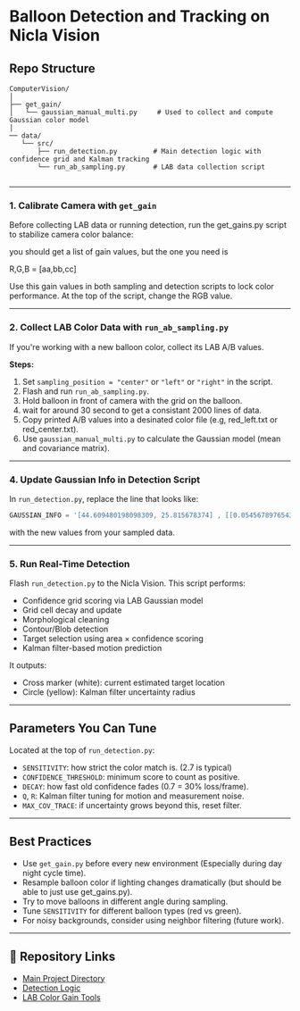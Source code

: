 # Balloon Detection and Tracking on Nicla Vision

## Repo Structure

```text
ComputerVision/
│
├── get_gain/
│   └── gaussian_manual_multi.py     # Used to collect and compute Gaussian color model
│
── data/
   └── src/
       ├── run_detection.py         # Main detection logic with confidence grid and Kalman tracking
       └── run_ab_sampling.py       # LAB data collection script


```
---
### 1. Calibrate Camera with `get_gain`

Before collecting LAB data or running detection, run the get_gains.py script to stabilize camera color balance:

you should get a list of gain values, but the one you need is

R,G,B = [aa,bb,cc]


Use this gain values in both sampling and detection scripts to lock color performance. At the top of the script, change the RGB value.

---

### 2. Collect LAB Color Data with `run_ab_sampling.py`

If you're working with a new balloon color, collect its LAB A/B values.

**Steps:**
1. Set `sampling_position = "center"` or `"left"` or `"right"` in the script.
2. Flash and run `run_ab_sampling.py`.
3. Hold balloon in front of camera with the grid on the balloon.
4. wait for around 30 second to get a consistant 2000 lines of data. 
5. Copy printed A/B values into a desinated color file (e.g, red_left.txt or red_center.txt). 
6. Use `gaussian_manual_multi.py` to calculate the Gaussian model (mean and covariance matrix).

---

### 4. Update Gaussian Info in Detection Script

In `run_detection.py`, replace the line that looks like:

```python
GAUSSIAN_INFO = '[44.609480198098309, 25.815678374] , [[0.05456789765434, -0.04865456789], [-0.04654567898765, 0.06457432789]]'
```

with the new values from your sampled data.

---

### 5. Run Real-Time Detection

Flash `run_detection.py` to the Nicla Vision. This script performs:

- Confidence grid scoring via LAB Gaussian model
- Grid cell decay and update
- Morphological cleaning
- Contour/Blob detection
- Target selection using area × confidence scoring
- Kalman filter-based motion prediction

It outputs:
- Cross marker (white): current estimated target location
- Circle (yellow): Kalman filter uncertainty radius

---

## Parameters You Can Tune

Located at the top of `run_detection.py`:

- `SENSITIVITY`: how strict the color match is. (2.7 is typical)
- `CONFIDENCE_THRESHOLD`: minimum score to count as positive.
- `DECAY`: how fast old confidence fades (0.7 = 30% loss/frame).
- `Q`, `R`: Kalman filter tuning for motion and measurement noise.
- `MAX_COV_TRACE`: if uncertainty grows beyond this, reset filter.

---

## Best Practices

- Use `get_gain.py` before every new environment (Especially during day night cycle time).
- Resample balloon color if lighting changes dramatically (but should be able to just use get_gains.py).
- Try to move balloons in different angle during sampling.
- Tune `SENSITIVITY` for different balloon types (red vs green).
- For noisy backgrounds, consider using neighbor filtering (future work).

---


## 🔗 Repository Links

- [Main Project Directory](https://github.com/TongshuWu1/Tony_Swarm/tree/3298cbf0c3b08dae1506b79263e39706b3ddfb70/ComputerVision)
- [Detection Logic](https://github.com/TongshuWu1/Tony_Swarm/tree/main/ComputerVision/data/src)
- [LAB Color Gain Tools](https://github.com/TongshuWu1/Tony_Swarm/tree/main/ComputerVision/get_gain)
